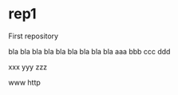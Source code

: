 # rep1
First repository

bla bla bla
bla bla bla bla bla bla
aaa
bbb
ccc
ddd

xxx
yyy
zzz

www
http
